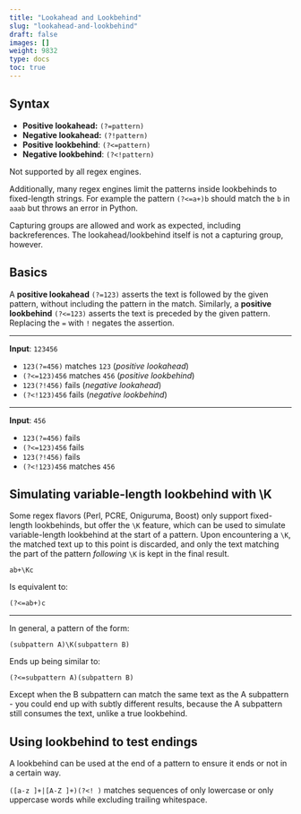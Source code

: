 ```yaml
---
title: "Lookahead and Lookbehind"
slug: "lookahead-and-lookbehind"
draft: false
images: []
weight: 9832
type: docs
toc: true
---
```


## Syntax
- **Positive lookahead:** `(?=pattern)`
- **Negative lookahead:** `(?!pattern)`
- **Positive lookbehind**: `(?<=pattern)`
- **Negative lookbehind**: `(?<!pattern)`

Not supported by all regex engines.

Additionally, many regex engines limit the patterns inside lookbehinds to fixed-length strings. For example the pattern `(?<=a+)b` should match the `b` in `aaab` but throws an error in Python.

Capturing groups are allowed and work as expected, including backreferences. The lookahead/lookbehind itself is not a capturing group, however.

## Basics
A **positive lookahead** `(?=123)` asserts the text is followed by the given pattern, without including the pattern in the match. Similarly, a **positive lookbehind** `(?<=123)` asserts the text is preceded by the given pattern. Replacing the `=` with `!` negates the assertion.

---

**Input**: `123456`

- `123(?=456)` matches `123` (*positive lookahead*)
- `(?<=123)456` matches `456` (*positive lookbehind*)
- `123(?!456)` fails (*negative lookahead*)
- `(?<!123)456` fails (*negative lookbehind*)

---
**Input**: `456`

- `123(?=456)` fails
- `(?<=123)456` fails
- `123(?!456)` fails
- `(?<!123)456` matches `456`

## Simulating variable-length lookbehind with \K
Some regex flavors (Perl, PCRE, Oniguruma, Boost) only support fixed-length lookbehinds, but offer the `\K` feature, which can be used to simulate variable-length lookbehind at the start of a pattern. Upon encountering a `\K`, the matched text up to this point is discarded, and only the text matching the part of the pattern *following* `\K` is kept in the final result.

    ab+\Kc
    
Is equivalent to:

    (?<=ab+)c
    
---

In general, a pattern of the form:

    (subpattern A)\K(subpattern B)
    
Ends up being similar to:

    (?<=subpattern A)(subpattern B)
    
Except when the B subpattern can match the same text as the A subpattern - you could end up with subtly different results, because the A subpattern still consumes the text, unlike a true lookbehind.

## Using lookbehind to test endings
A lookbehind can be used at the end of a pattern to ensure it ends or not in a certain way.

`([a-z ]+|[A-Z ]+)(?<! )` matches sequences of only lowercase or only uppercase words while excluding trailing whitespace.

